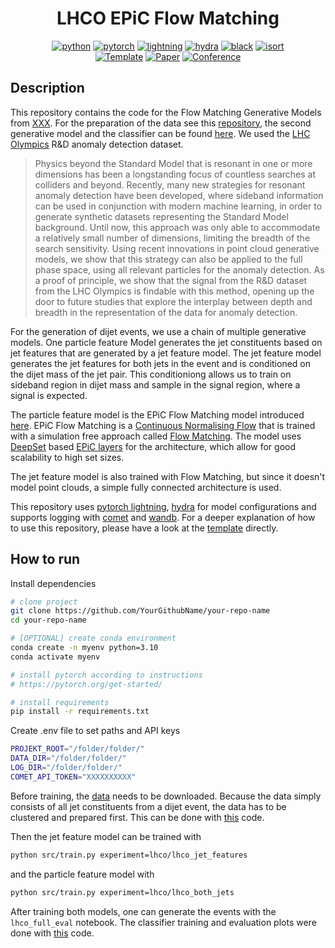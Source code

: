 <div align="center">

# LHCO EPiC Flow Matching

[![python](https://img.shields.io/badge/-Python_3.10-blue?logo=python&logoColor=white)](https://www.python.org/)
[![pytorch](https://img.shields.io/badge/PyTorch_2.0+-ee4c2c?logo=pytorch&logoColor=white)](https://pytorch.org/get-started/locally/)
[![lightning](https://img.shields.io/badge/-Lightning_2.0+-792ee5?logo=pytorchlightning&logoColor=white)](https://pytorchlightning.ai/)
[![hydra](https://img.shields.io/badge/Config-Hydra_1.3-89b8cd)](https://hydra.cc/)
[![black](https://img.shields.io/badge/Code%20Style-Black-black.svg?labelColor=gray)](https://black.readthedocs.io/en/stable/)
[![isort](https://img.shields.io/badge/%20imports-isort-%231674b1?style=flat&labelColor=ef8336)](https://pycqa.github.io/isort/) <br>
<a href="https://github.com/ashleve/lightning-hydra-template"><img alt="Template" src="https://img.shields.io/badge/-Lightning--Hydra--Template-017F2F?style=flat&logo=github&labelColor=gray"></a>
[![Paper](http://img.shields.io/badge/paper-arxiv.1001.2234-B31B1B.svg)](https://www.nature.com/articles/nature14539)
[![Conference](http://img.shields.io/badge/AnyConference-year-4b44ce.svg)](https://papers.nips.cc/paper/2020)

</div>

## Description

This repository contains the code for the Flow Matching Generative Models from [XXX](https://arxiv.org/abs/1111.11111). For the preparation of the data see this [repository](https://github.com/ewencedr/FastJet-LHCO), the second generative model and the classifier can be found [here](https://github.com/ViniciusMikuni/LHCO_diffusion). 
We used the [LHC Olympics](https://lhco2020.github.io/homepage/) R&D anomaly detection dataset.

> Physics beyond the Standard Model that is resonant in one or more dimensions has been a
longstanding focus of countless searches at colliders and beyond. Recently, many new strategies
for resonant anomaly detection have been developed, where sideband information can be used in
conjunction with modern machine learning, in order to generate synthetic datasets representing the
Standard Model background. Until now, this approach was only able to accommodate a relatively
small number of dimensions, limiting the breadth of the search sensitivity. Using recent innovations
in point cloud generative models, we show that this strategy can also be applied to the full phase
space, using all relevant particles for the anomaly detection. As a proof of principle, we show that
the signal from the R&D dataset from the LHC Olympics is findable with this method, opening up
the door to future studies that explore the interplay between depth and breadth in the representation
of the data for anomaly detection.

For the generation of dijet events, we use a chain of multiple generative models. One particle feature Model generates the jet constituents based on jet features that are generated by a jet feature model. The jet feature model generates the jet features for both jets in the event and is conditioned on the dijet mass of the jet pair. This conditioniong allows us to train on sideband region in dijet mass and sample in the signal region, where a signal is expected. 

The particle feature model is the EPiC Flow Matching model introduced [here](https://arxiv.org/abs/2310.00049).
EPiC Flow Matching is a [Continuous Normalising Flow](https://arxiv.org/abs/1806.07366) that is trained with a simulation free approach called [Flow Matching](https://arxiv.org/abs/2210.02747). The model uses [DeepSet](https://arxiv.org/abs/1703.06114) based [EPiC layers](https://arxiv.org/abs/2301.08128) for the architecture, which allow for good scalability to high set sizes.

The jet feature model is also trained with Flow Matching, but since it doesn't model point clouds, a simple fully connected architecture is used.

This repository uses [pytorch lightning](https://www.pytorchlightning.ai/index.html), [hydra](https://hydra.cc/docs/intro/) for model configurations and supports logging with [comet](https://www.comet.com/site/) and [wandb](https://wandb.ai/site). For a deeper explanation of how to use this repository, please have a look at the [template](https://github.com/ashleve/lightning-hydra-template) directly.

## How to run

Install dependencies

```bash
# clone project
git clone https://github.com/YourGithubName/your-repo-name
cd your-repo-name

# [OPTIONAL] create conda environment
conda create -n myenv python=3.10
conda activate myenv

# install pytorch according to instructions
# https://pytorch.org/get-started/

# install requirements
pip install -r requirements.txt
```

Create .env file to set paths and API keys

```bash
PROJEKT_ROOT="/folder/folder/"
DATA_DIR="/folder/folder/"
LOG_DIR="/folder/folder/"
COMET_API_TOKEN="XXXXXXXXXX"
```

Before training, the [data](https://lhco2020.github.io/homepage/) needs to be downloaded. Because the data simply consists of all jet constituents from a dijet event, the data has to be clustered and prepared first. This can be done with [this](https://github.com/ewencedr/FastJet-LHCO) code.

Then the jet feature model can be trained with

```bash
python src/train.py experiment=lhco/lhco_jet_features
```


and the particle feature model with

```bash
python src/train.py experiment=lhco/lhco_both_jets
```
After training both models, one can generate the events with the `lhco_full_eval` notebook. The classifier training and evaluation plots were done with [this](https://github.com/ViniciusMikuni/LHCO_diffusion) code.
